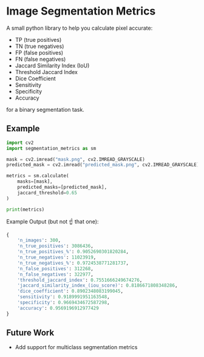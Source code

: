 # Image Segmentation Metrics

A small python library to help you calculate pixel accurate:

- TP (true positives)
- TN (true negatives)
- FP (false positives)
- FN (false negatives)
- Jaccard Similarity Index (IoU)
- Threshold Jaccard Index
- Dice Coefficient
- Sensitivity
- Specificity
- Accuracy

for a binary segmentation task.

## Example

```python
import cv2
import segmentation_metrics as sm

mask = cv2.imread("mask.png", cv2.IMREAD_GRAYSCALE)
predicted_mask = cv2.imread("predicted_mask.png", cv2.IMREAD_GRAYSCALE)

metrics = sm.calculate(
    masks=[mask],
    predicted_masks=[predicted_mask],
    jaccard_threshold=0.65
)

print(metrics)
```

Example Output (but not ☝ that one)️:
```python
{
    'n_images': 300,
    'n_true_positives': 3086436,
    'n_true_positives_%': 0.9052690301820284,
    'n_true_negatives': 11023919,
    'n_true_negatives_%': 0.9724538771281737,
    'n_false_positives': 312268,
    'n_false_negatives': 322977,
    'threshold_jaccard_index': 0.7551666249674276,
    'jaccard_similarity_index_(iou_score)': 0.8186671808348286,
    'dice_coefficient': 0.8902348083199045,
    'sensitivity': 0.9189991951163548,
    'specificity': 0.9669434672587298,
    'accuracy': 0.9569196912977429
}
```

## Future Work
- Add support for multiclass segmentation metrics
